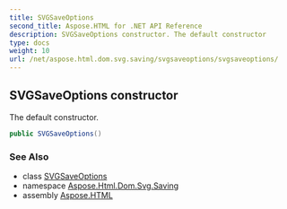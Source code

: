 ```yaml
---
title: SVGSaveOptions
second_title: Aspose.HTML for .NET API Reference
description: SVGSaveOptions constructor. The default constructor
type: docs
weight: 10
url: /net/aspose.html.dom.svg.saving/svgsaveoptions/svgsaveoptions/
---
```

## SVGSaveOptions constructor

The default constructor.

```csharp
public SVGSaveOptions()
```

### See Also

* class [SVGSaveOptions](../)
* namespace [Aspose.Html.Dom.Svg.Saving](../../svgsaveoptions/)
* assembly [Aspose.HTML](../../../)
